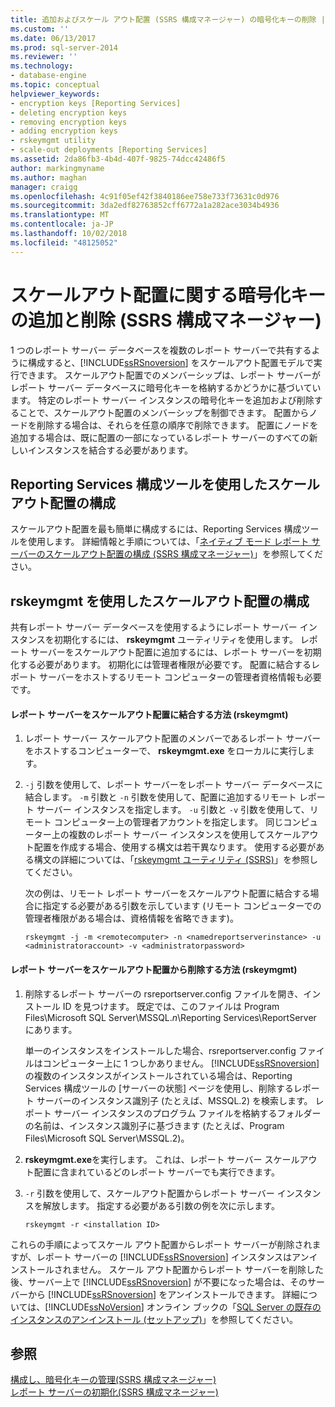```yaml
---
title: 追加およびスケール アウト配置 (SSRS 構成マネージャー) の暗号化キーの削除 |Microsoft Docs
ms.custom: ''
ms.date: 06/13/2017
ms.prod: sql-server-2014
ms.reviewer: ''
ms.technology:
- database-engine
ms.topic: conceptual
helpviewer_keywords:
- encryption keys [Reporting Services]
- deleting encryption keys
- removing encryption keys
- adding encryption keys
- rskeymgmt utility
- scale-out deployments [Reporting Services]
ms.assetid: 2da86fb3-4b4d-407f-9825-74dcc42486f5
author: markingmyname
ms.author: maghan
manager: craigg
ms.openlocfilehash: 4c91f05ef42f3840186ee758e733f73631c0d976
ms.sourcegitcommit: 3da2edf82763852cff6772a1a282ace3034b4936
ms.translationtype: MT
ms.contentlocale: ja-JP
ms.lasthandoff: 10/02/2018
ms.locfileid: "48125052"
---
```

# <a name="add-and-remove-encryption-keys-for-scale-out-deployment-ssrs-configuration-manager"></a>スケールアウト配置に関する暗号化キーの追加と削除 (SSRS 構成マネージャー)
  1 つのレポート サーバー データベースを複数のレポート サーバーで共有するように構成すると、[!INCLUDE[ssRSnoversion](../../includes/ssrsnoversion-md.md)] をスケールアウト配置モデルで実行できます。 スケールアウト配置でのメンバーシップは、レポート サーバーがレポート サーバー データベースに暗号化キーを格納するかどうかに基づいています。 特定のレポート サーバー インスタンスの暗号化キーを追加および削除することで、スケールアウト配置のメンバーシップを制御できます。 配置からノードを削除する場合は、それらを任意の順序で削除できます。 配置にノードを追加する場合は、既に配置の一部になっているレポート サーバーのすべての新しいインスタンスを結合する必要があります。  
  
## <a name="using-the-reporting-services-configuration-tool-to-configure-scale-out-deployment"></a>Reporting Services 構成ツールを使用したスケールアウト配置の構成  
 スケールアウト配置を最も簡単に構成するには、Reporting Services 構成ツールを使用します。 詳細情報と手順については、「[ネイティブ モード レポート サーバーのスケールアウト配置の構成 &#40;SSRS 構成マネージャー&#41;](configure-a-native-mode-report-server-scale-out-deployment.md)」を参照してください。  
  
## <a name="using-rskeymgmt-to-configure-scale-out-deployment"></a>rskeymgmt を使用したスケールアウト配置の構成  
 共有レポート サーバー データベースを使用するようにレポート サーバー インスタンスを初期化するには、 **rskeymgmt** ユーティリティを使用します。 レポート サーバーをスケールアウト配置に追加するには、レポート サーバーを初期化する必要があります。 初期化には管理者権限が必要です。 配置に結合するレポート サーバーをホストするリモート コンピューターの管理者資格情報も必要です。  
  
#### <a name="how-to-join-a-report-server-to-a-scale-out-deployment-rskeymgmt"></a>レポート サーバーをスケールアウト配置に結合する方法 (rskeymgmt)  
  
1.  レポート サーバー スケールアウト配置のメンバーであるレポート サーバーをホストするコンピューターで、 **rskeymgmt.exe** をローカルに実行します。  
  
2.  `-j` 引数を使用して、レポート サーバーをレポート サーバー データベースに結合します。 `-m` 引数と `-n` 引数を使用して、配置に追加するリモート レポート サーバー インスタンスを指定します。 `-u` 引数と `-v` 引数を使用して、リモート コンピューター上の管理者アカウントを指定します。 同じコンピューター上の複数のレポート サーバー インスタンスを使用してスケールアウト配置を作成する場合、使用する構文は若干異なります。 使用する必要がある構文の詳細については、「[rskeymgmt ユーティリティ &#40;SSRS&#41;](../tools/rskeymgmt-utility-ssrs.md)」を参照してください。  
  
     次の例は、リモート レポート サーバーをスケールアウト配置に結合する場合に指定する必要がある引数を示しています (リモート コンピューターでの管理者権限がある場合は、資格情報を省略できます)。  
  
    ```  
    rskeymgmt -j -m <remotecomputer> -n <namedreportserverinstance> -u <administratoraccount> -v <administratorpassword>  
    ```  
  
#### <a name="how-to-remove-a-report-server-from-a-scale-out-deployment-rskeymgmt"></a>レポート サーバーをスケールアウト配置から削除する方法 (rskeymgmt)  
  
1.  削除するレポート サーバーの rsreportserver.config ファイルを開き、インストール ID を見つけます。 既定では、このファイルは Program Files\Microsoft SQL Server\MSSQL.*n*\Reporting Services\ReportServer にあります。  
  
     単一のインスタンスをインストールした場合、rsreportserver.config ファイルはコンピューター上に 1 つしかありません。 [!INCLUDE[ssRSnoversion](../../includes/ssrsnoversion-md.md)] の複数のインスタンスがインストールされている場合は、Reporting Services 構成ツールの [サーバーの状態] ページを使用し、削除するレポート サーバーのインスタンス識別子 (たとえば、MSSQL.2) を検索します。 レポート サーバー インスタンスのプログラム ファイルを格納するフォルダーの名前は、インスタンス識別子に基づきます (たとえば、Program Files\Microsoft SQL Server\MSSQL.2)。  
  
2.  **rskeymgmt.exe**を実行します。 これは、レポート サーバー スケールアウト配置に含まれているどのレポート サーバーでも実行できます。  
  
3.  `-r` 引数を使用して、スケールアウト配置からレポート サーバー インスタンスを解放します。 指定する必要がある引数の例を次に示します。  
  
    ```  
    rskeymgmt -r <installation ID>  
    ```  
  
 これらの手順によってスケール アウト配置からレポート サーバーが削除されますが、レポート サーバーの [!INCLUDE[ssRSnoversion](../../includes/ssrsnoversion-md.md)] インスタンスはアンインストールされません。 スケール アウト配置からレポート サーバーを削除した後、サーバー上で [!INCLUDE[ssRSnoversion](../../includes/ssrsnoversion-md.md)] が不要になった場合は、そのサーバーから [!INCLUDE[ssRSnoversion](../../includes/ssrsnoversion-md.md)] をアンインストールできます。 詳細については、[!INCLUDE[ssNoVersion](../../includes/ssnoversion-md.md)] オンライン ブックの「[SQL Server の既存のインスタンスのアンインストール &#40;セットアップ&#41;](../../sql-server/install/uninstall-an-existing-instance-of-sql-server-setup.md)」を参照してください。  
  
## <a name="see-also"></a>参照  
 [構成し、暗号化キーの管理&#40;SSRS 構成マネージャー&#41;](ssrs-encryption-keys-manage-encryption-keys.md)   
 [レポート サーバーの初期化&#40;SSRS 構成マネージャー&#41;](ssrs-encryption-keys-initialize-a-report-server.md)  
  
  

